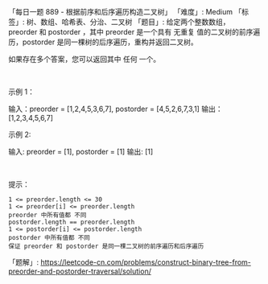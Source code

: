 「每日一题 889 - 根据前序和后序遍历构造二叉树」
「难度」: Medium
「标签」: 树、数组、哈希表、分治、二叉树
「题目」: 给定两个整数数组，preorder 和 postorder ，其中 preorder 是一个具有 无重复 值的二叉树的前序遍历，postorder 是同一棵树的后序遍历，重构并返回二叉树。

如果存在多个答案，您可以返回其中 任何 一个。

 

示例 1：



输入：preorder = [1,2,4,5,3,6,7], postorder = [4,5,2,6,7,3,1]
输出：[1,2,3,4,5,6,7]


示例 2:

输入: preorder = [1], postorder = [1]
输出: [1]


 

提示：


	1 <= preorder.length <= 30
	1 <= preorder[i] <= preorder.length
	preorder 中所有值都 不同
	postorder.length == preorder.length
	1 <= postorder[i] <= postorder.length
	postorder 中所有值都 不同
	保证 preorder 和 postorder 是同一棵二叉树的前序遍历和后序遍历



「题解」: https://leetcode-cn.com/problems/construct-binary-tree-from-preorder-and-postorder-traversal/solution/